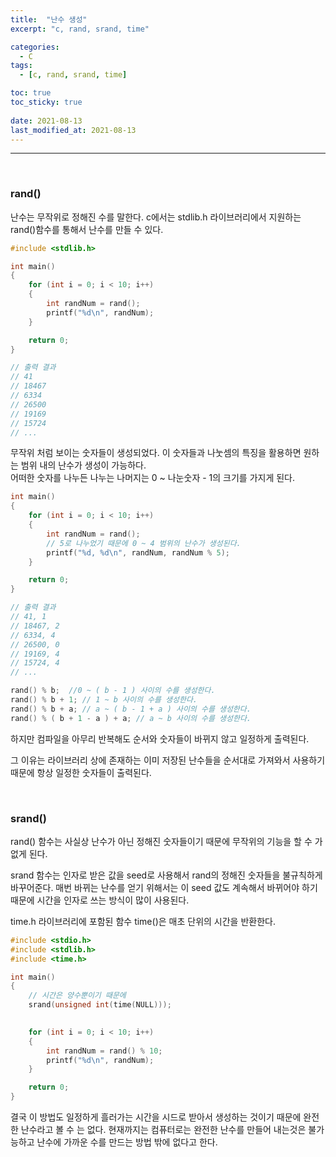 ```yaml
---
title:  "난수 생성"
excerpt: "c, rand, srand, time"

categories:
  - C
tags:
  - [c, rand, srand, time]

toc: true
toc_sticky: true
 
date: 2021-08-13
last_modified_at: 2021-08-13
---  
```


***
<br/>

### rand()
난수는 무작위로 정해진 수를 말한다. c에서는 stdlib.h 라이브러리에서 지원하는 rand()함수를 통해서 난수를 만들 수 있다.

```cpp
#include <stdlib.h>

int main()
{	
	for (int i = 0; i < 10; i++)
	{
		int randNum = rand();
		printf("%d\n", randNum);
	}

	return 0;
}

// 출력 결과
// 41
// 18467
// 6334
// 26500
// 19169
// 15724
// ...
```
무작위 처럼 보이는 숫자들이 생성되었다. 이 숫자들과 나눗셈의 특징을 활용하면 원하는 범위 내의 난수가 생성이 가능하다.  
어떠한 숫자를 나누든 나누는 나머지는 0 ~ 나눈숫자 - 1의 크기를 가지게 된다.  

```cpp
int main()
{
	for (int i = 0; i < 10; i++)
	{
		int randNum = rand();
		// 5로 나누었기 때문에 0 ~ 4 범위의 난수가 생성된다.
		printf("%d, %d\n", randNum, randNum % 5);
	}

	return 0;
}

// 출력 결과
// 41, 1
// 18467, 2
// 6334, 4
// 26500, 0
// 19169, 4
// 15724, 4
// ...

rand() % b;  //0 ~ ( b - 1 ) 사이의 수를 생성한다. 
rand() % b + 1; // 1 ~ b 사이의 수를 생성한다.
rand() % b + a; // a ~ ( b - 1 + a ) 사이의 수를 생성한다.
rand() % ( b + 1 - a ) + a; // a ~ b 사이의 수를 생성한다. 
```

하지만 컴파일을 아무리 반복해도 순서와 숫자들이 바뀌지 않고 일정하게 출력된다.  

그 이유는 라이브러리 상에 존재하는 이미 저장된 난수들을 순서대로 가져와서 사용하기 때문에 항상 일정한 숫자들이 출력된다.

<br/>

### srand()
rand() 함수는 사실상 난수가 아닌 정해진 숫자들이기 때문에 무작위의 기능을 할 수 가 없게 된다.

srand 함수는 인자로 받은 값을 seed로 사용해서 rand의 정해진 숫자들을 불규칙하게 바꾸어준다. 매번 바뀌는 난수를 얻기 위해서는 이 seed 값도 계속해서 바뀌어야 하기 때문에 시간을 인자로 쓰는 방식이 많이 사용된다.  

time.h 라이브러리에 포함된 함수 time()은 매초 단위의 시간을 반환한다. 

```cpp
#include <stdio.h>
#include <stdlib.h>
#include <time.h>

int main()
{
	// 시간은 양수뿐이기 때문에
	srand(unsigned int(time(NULL)));
	

	for (int i = 0; i < 10; i++)
	{
		int randNum = rand() % 10;
		printf("%d\n", randNum);
	}

	return 0;
}
```

결국 이 방법도 일정하게 흘러가는 시간을 시드로 받아서 생성하는 것이기 때문에 완전한 난수라고 볼 수 는 없다.  현재까지는 컴퓨터로는 완전한 난수를 만들어 내는것은 불가능하고 난수에 가까운 수를 만드는 방법 밖에 없다고 한다.  